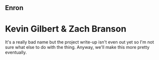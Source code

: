 ## Enron
# Kevin Gilbert & Zach Branson
It's a really bad name but the project write-up isn't even out yet so I'm not sure what else to do with the thing. Anyway, we'll make this more pretty eventually.

